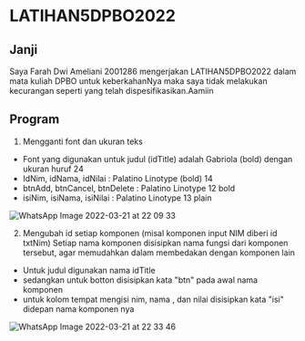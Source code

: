 # LATIHAN5DPBO2022

## Janji
Saya Farah Dwi Ameliani 2001286 mengerjakan LATIHAN5DPBO2022 dalam mata kuliah DPBO untuk keberkahanNya maka saya tidak melakukan kecurangan seperti yang telah dispesifikasikan.Aamiin

## Program
1. Mengganti font dan ukuran teks
- Font yang digunakan untuk judul (idTitle) adalah Gabriola (bold) dengan ukuran huruf 24
- IdNim, idNama, idNilai : Palatino Linotype (bold) 14
- btnAdd, btnCancel, btnDelete : Palatino Linotype 12 bold
- isiNim, isiNama, isiNilai : Palatino Linotype 13 plain

![WhatsApp Image 2022-03-21 at 22 09 33](https://user-images.githubusercontent.com/99456071/159293982-a31bf37b-39c4-4937-b40d-f52228e7d69f.jpeg)

2. Mengubah id setiap komponen (misal komponen input NIM diberi id txtNim)
   Setiap nama komponen disisipkan nama fungsi dari komponen tersebut, agar memudahkan dalam membedakan dengan komponen lain
- Untuk judul digunakan nama idTitle 
- sedangkan untuk botton disisipkan kata "btn" pada awal nama komponen
- untuk kolom tempat mengisi nim, nama , dan nilai disisipkan kata "isi" didepan nama komponen nya

![WhatsApp Image 2022-03-21 at 22 33 46](https://user-images.githubusercontent.com/99456071/159295782-d20949ac-e5c2-49ef-99c1-73c8b989c7d0.jpeg)
